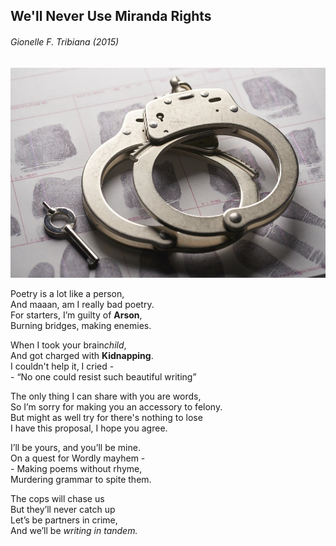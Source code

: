 ## We'll Never Use Miranda Rights
###### _Gionelle F. Tribiana (2015)_

![Milky Way photo](images/miranda.jpeg)

Poetry is a lot like a person,  
And maaan, am I really bad poetry.  
For starters, I’m guilty of **Arson**,  
Burning bridges, making enemies.  

When I took your brain*child*,  
And got charged with **Kidnapping**.  
I couldn't help it, I cried -  
\- “No one could resist such beautiful writing”  

The only thing I can share with you are words,  
So I’m sorry for making you an accessory to felony.  
But might as well try for there's nothing to lose  
I have this proposal, I hope you agree.  

I’ll be yours, and you’ll be mine.  
On a quest for Wordly mayhem -  
\- Making poems without rhyme,  
Murdering grammar to spite them.  

The cops will chase us  
But they’ll never catch up  
Let’s be partners in crime,  
And we’ll be _writing in tandem._  